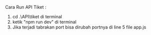 Cara Run API Tiket : 
1. cd .\API\tiket di terminal
2. ketik "npm run dev" di terminal
3. Jika terjadi tabrakan port bisa dirubah portnya di line 5 file app.js
